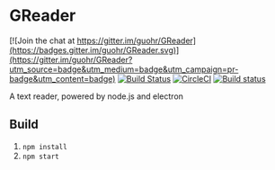# GReader

[![Join the chat at https://gitter.im/guohr/GReader](https://badges.gitter.im/guohr/GReader.svg)](https://gitter.im/guohr/GReader?utm_source=badge&utm_medium=badge&utm_campaign=pr-badge&utm_content=badge)
[![Build Status](https://travis-ci.org/guohr/GReader.svg?branch=master)](https://travis-ci.org/guohr/GReader)
[![CircleCI](https://circleci.com/gh/guohr/GReader/tree/master.svg?style=svg)](https://circleci.com/gh/guohr/GReader/tree/master)
[![Build status](https://ci.appveyor.com/api/projects/status/wpru0j5db4smdbnu?svg=true)](https://ci.appveyor.com/project/banyudu/greader)

A text reader, powered by node.js and electron

## Build

1. `npm install`
2. `npm start`
